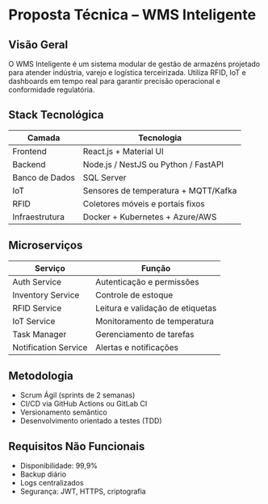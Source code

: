 # Proposta Técnica – WMS Inteligente

## Visão Geral

O WMS Inteligente é um sistema modular de gestão de armazéns projetado para atender indústria, varejo e logística terceirizada. Utiliza RFID, IoT e dashboards em tempo real para garantir precisão operacional e conformidade regulatória.

## Stack Tecnológica

| Camada | Tecnologia |
|--------|------------|
| Frontend | React.js + Material UI |
| Backend | Node.js / NestJS ou Python / FastAPI |
| Banco de Dados | SQL Server |
| IoT | Sensores de temperatura + MQTT/Kafka |
| RFID | Coletores móveis e portais fixos |
| Infraestrutura | Docker + Kubernetes + Azure/AWS |

## Microserviços

| Serviço | Função |
|--------|--------|
| Auth Service | Autenticação e permissões |
| Inventory Service | Controle de estoque |
| RFID Service | Leitura e validação de etiquetas |
| IoT Service | Monitoramento de temperatura |
| Task Manager | Gerenciamento de tarefas |
| Notification Service | Alertas e notificações |

## Metodologia

- Scrum Ágil (sprints de 2 semanas)
- CI/CD via GitHub Actions ou GitLab CI
- Versionamento semântico
- Desenvolvimento orientado a testes (TDD)

## Requisitos Não Funcionais

- Disponibilidade: 99,9%
- Backup diário
- Logs centralizados
- Segurança: JWT, HTTPS, criptografia
